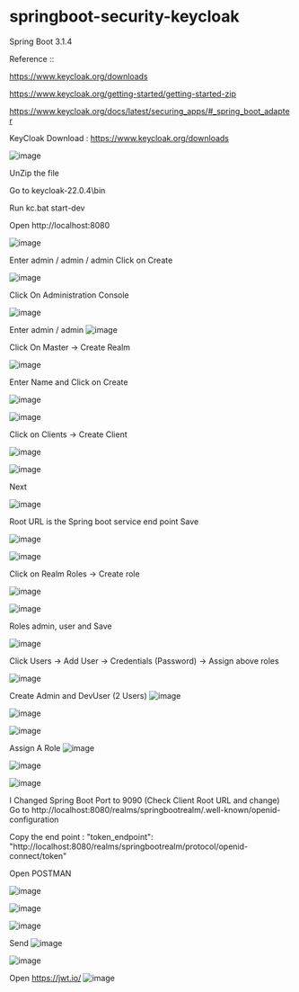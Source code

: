 # springboot-security-keycloak
Spring Boot 3.1.4

Reference ::

https://www.keycloak.org/downloads

https://www.keycloak.org/getting-started/getting-started-zip

https://www.keycloak.org/docs/latest/securing_apps/#_spring_boot_adapter


KeyCloak Download  : https://www.keycloak.org/downloads

![image](https://github.com/srss-pocs/springboot-security-keycloak/assets/145287517/f77cfae7-17c8-49df-9547-43ab4e1cc2fb)

UnZip the file

Go to keycloak-22.0.4\bin

Run kc.bat start-dev

Open http://localhost:8080

![image](https://github.com/srss-pocs/springboot-security-keycloak/assets/145287517/112d4a2a-7d30-4df1-95dd-21132d32e4e6)

Enter admin / admin / admin Click on Create

![image](https://github.com/srss-pocs/springboot-security-keycloak/assets/145287517/8d64c765-cd32-47a4-918f-886359567a7a)

Click On Administration Console

![image](https://github.com/srss-pocs/springboot-security-keycloak/assets/145287517/027f3160-35d6-4709-976f-8dbdd575febf)

Enter admin / admin
![image](https://github.com/srss-pocs/springboot-security-keycloak/assets/145287517/8c648b65-6da7-4596-9f57-bfcd4d9f0b26)

Click On Master -> Create Realm 

![image](https://github.com/srss-pocs/springboot-security-keycloak/assets/145287517/d98b85d4-d1e4-467f-ba5f-fd5132c5e5bf)

Enter Name and Click on Create

![image](https://github.com/srss-pocs/springboot-security-keycloak/assets/145287517/1415e9d2-8118-41bd-b876-a1bdc25ce164)

![image](https://github.com/srss-pocs/springboot-security-keycloak/assets/145287517/161885e3-bda7-423b-8f16-2ec99c7317eb)

Click on Clients -> Create Client

![image](https://github.com/srss-pocs/springboot-security-keycloak/assets/145287517/3ed31cb5-4379-41b7-99b8-8eae4a2f7e56)

![image](https://github.com/srss-pocs/springboot-security-keycloak/assets/145287517/5d8138c4-2af1-44f9-8314-f498d6b12b94)

Next

![image](https://github.com/srss-pocs/springboot-security-keycloak/assets/145287517/5b16947e-f29d-4633-9dc8-4a6aba32282f)


Root URL is the Spring boot service end point
Save

![image](https://github.com/srss-pocs/springboot-security-keycloak/assets/145287517/38e704f4-098e-4ded-9ec1-9b73659b5da1)

![image](https://github.com/srss-pocs/springboot-security-keycloak/assets/145287517/f1a329a6-8ed4-42d7-b650-dc6de3cc6a88)

Click on Realm Roles -> Create role 

![image](https://github.com/srss-pocs/springboot-security-keycloak/assets/145287517/1e1e335b-27aa-4d40-a609-afd8685149ce)

![image](https://github.com/srss-pocs/springboot-security-keycloak/assets/145287517/a49d8c97-9690-41d6-a658-ee76b0cb43a5)

Roles admin, user and Save

![image](https://github.com/srss-pocs/springboot-security-keycloak/assets/145287517/5e8032f0-f175-49a2-a718-28c610e52ce7)

Click Users -> Add User -> Credentials (Password) -> Assign above roles

![image](https://github.com/srss-pocs/springboot-security-keycloak/assets/145287517/001560f1-4a06-4d77-93e8-c6f3b05fc98b)

Create Admin and DevUser (2 Users)
![image](https://github.com/srss-pocs/springboot-security-keycloak/assets/145287517/27010b5c-1663-424b-984b-13438d70803c)

![image](https://github.com/srss-pocs/springboot-security-keycloak/assets/145287517/f80418ef-3701-4ced-b8a3-faa4006f0a99)


![image](https://github.com/srss-pocs/springboot-security-keycloak/assets/145287517/0d8b6961-6abe-4e3a-96d9-923743fa170c)

Assign A Role
![image](https://github.com/srss-pocs/springboot-security-keycloak/assets/145287517/eef37c95-0ec7-4488-8791-b849d76573ca)

![image](https://github.com/srss-pocs/springboot-security-keycloak/assets/145287517/75656597-5246-487a-809d-ae4004f68d72)

![image](https://github.com/srss-pocs/springboot-security-keycloak/assets/145287517/ede1855d-8bc8-4ebf-b328-6dd878be3267)

I Changed Spring Boot Port to 9090 (Check Client Root URL and change)
Go to http://localhost:8080/realms/springbootrealm/.well-known/openid-configuration

Copy the end point : "token_endpoint": "http://localhost:8080/realms/springbootrealm/protocol/openid-connect/token"

Open POSTMAN

![image](https://github.com/srss-pocs/springboot-security-keycloak/assets/145287517/a0ae057b-9600-4ea3-b7c7-8dcc1c52c7b6)

![image](https://github.com/srss-pocs/springboot-security-keycloak/assets/145287517/9225280b-b394-4687-8006-1e2d283fb242)

![image](https://github.com/srss-pocs/springboot-security-keycloak/assets/145287517/49bb4790-b6e6-4dc6-aa92-426448d0ce14)

Send
![image](https://github.com/srss-pocs/springboot-security-keycloak/assets/145287517/4d642df9-fbc2-439a-8a12-fd71330b603a)

![image](https://github.com/srss-pocs/springboot-security-keycloak/assets/145287517/19162e31-858f-4c8c-89a6-fc72d4afef16)

Open https://jwt.io/
![image](https://github.com/srss-pocs/springboot-security-keycloak/assets/145287517/7875be3f-a0d9-4f7a-8ea9-50343eec1805)







































































